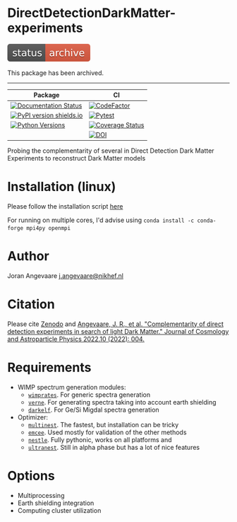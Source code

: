 # DirectDetectionDarkMatter-experiments
[![status: archive](https://github.com/GIScience/badges/raw/master/status/archive.svg)](https://github.com/GIScience/badges#archive)

This package has been archived.

----

| Package | CI |
| --- | --- |
|[![Documentation Status](https://readthedocs.org/projects/dddm/badge/?version=latest)](https://dddm.readthedocs.io/en/latest/?badge=latest) | [![CodeFactor](https://www.codefactor.io/repository/github/joranangevaare/dddm/badge)](https://www.codefactor.io/repository/github/joranangevaare/dddm)|
|[![PyPI version shields.io](https://img.shields.io/pypi/v/dddm.svg)](https://pypi.python.org/pypi/dddm/) | [![Pytest](https://github.com/joranangevaare/dddm/workflows/Pytest/badge.svg)](https://github.com/joranangevaare/dddm/actions?query=workflow%3APytest) |
|[![Python Versions](https://img.shields.io/pypi/pyversions/reprox.svg)](https://pypi.python.org/pypi/reprox)| [![Coverage Status](https://coveralls.io/repos/github/JoranAngevaare/dddm/badge.svg?branch=master)](https://coveralls.io/github/JoranAngevaare/dddm?branch=master)|
| | [![DOI](https://zenodo.org/badge/214990710.svg)](https://zenodo.org/badge/latestdoi/214990710)|

Probing the complementarity of several in Direct Detection Dark Matter Experiments to reconstruct
Dark Matter models

# Installation (linux)

Please follow the installation
script [here](https://github.com/JoranAngevaare/dddm/blob/master/.github/scripts/install_on_linux.sh)

For running on multiple cores, I'd advise using `conda install -c conda-forge mpi4py openmpi`

# Author

Joran Angevaare <j.angevaare@nikhef.nl>

# Citation
Please cite [Zenodo](https://zenodo.org/badge/latestdoi/214990710) and [Angevaare, J. R., et al. "Complementarity of direct detection experiments in search of light Dark Matter." Journal of Cosmology and Astroparticle Physics 2022.10 (2022): 004. ](https://iopscience.iop.org/article/10.1088/1475-7516/2022/10/004/meta)

# Requirements


- WIMP spectrum generation modules:
  - [`wimprates`](https://github.com/joranangevaare/wimprates). For generic spectra generation
  - [`verne`](https://github.com/joranangevaare/verne). For generating spectra taking into account earth shielding
  - [`darkelf`](https://github.com/JoranAngevaare/DarkELF). For Ge/Si Migdal spectra generation
- Optimizer:
    - [`multinest`](https://github.com/JohannesBuchner/PyMultiNest). The fastest, but installation can be tricky
    - [`emcee`](https://emcee.readthedocs.io/en/stable/). Used mostly for validation of the other methods
    - [`nestle`](http://kylebarbary.com/nestle/). Fully pythonic, works on all platforms and
    - [`ultranest`]( https://johannesbuchner.github.io/UltraNest/using-ultranest.html). Still in alpha phase but has a lot of nice features

# Options

- Multiprocessing
- Earth shielding integration
- Computing cluster utilization


